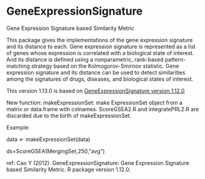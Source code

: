 # GeneExpressionSignature

Gene Expression Signature based Similarity Metric

This package gives the implementations of the gene expression signature and its distance to each. Gene expression signature is represented as a list of genes whose expression is correlated with a biological state of interest. And its distance is defined using a nonparametric, rank-based pattern-matching strategy based on the Kolmogorov-Smirnov statistic. Gene expression signature and its distance can be used to detect similarities among the signatures of drugs, diseases, and biological states of interest.

This version 1.13.0 is based on [GeneExpressionSignature version 1.12.0](http://bioconductor.org/packages/release/bioc/html/GeneExpressionSignature.html)

New function:
makeExpressionSet: make ExpressionSet object from a matrix or data.frame with colnames.
ScoreGSEA2.R and integratePRL2.R are discarded due to the birth of makeExpressionSet.

Example:

data <- makeExpressionSet(data)

ds=ScoreGSEA(MergingSet,250,"avg")


ref:
Cao Y (2012). GeneExpressionSignature: Gene Expression Signature based Similarity Metric. R package version 1.12.0.
